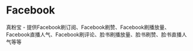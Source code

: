 # Facebook
真粉宝 - 提供Facebook刷订阅、Facebook刷赞、Facebook刷播放量、Facebook直播人气、Facebook刷评论、脸书刷播放量、脸书刷赞、脸书直播人气等等
